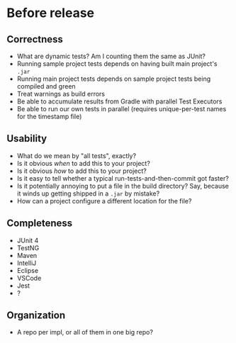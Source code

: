 # Before release

## Correctness

- What are dynamic tests? Am I counting them the same as JUnit?
- Running sample project tests depends on having built main project's `.jar`
- Running main project tests depends on sample project tests being compiled and green
- Treat warnings as build errors
- Be able to accumulate results from Gradle with parallel Test Executors
- Be able to run our own tests in parallel (requires unique-per-test names for the timestamp file)

## Usability

- What do we mean by "all tests", exactly?
- Is it obvious _when_ to add this to your project?
- Is it obvious _how_ to add this to your project?
- Is it easy to tell whether a typical run-tests-and-then-commit got faster?
- Is it potentially annoying to put a file in the build directory?
  Say, because it winds up getting shipped in a `.jar` by mistake?
- How can a project configure a different location for the file?

## Completeness

- JUnit 4
- TestNG
- Maven
- IntelliJ
- Eclipse
- VSCode
- Jest
- ?

## Organization

- A repo per impl, or all of them in one big repo?
